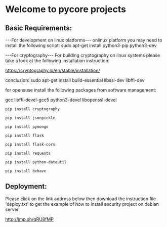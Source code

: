 # Welcome to pycore projects


## Basic Requirements:

---For development on linux platforms---
onlinux platform you may need to install the following script:
sudo apt-get install python3-pip python3-dev

---For cryptography---
For building cryptography on linux systems please take a look at the following installation instruction:

https://cryptography.io/en/stable/installation/

conclusion:
sudo apt-get install build-essential libssl-dev libffi-dev

for opensuse install the following packages from software management:

gcc  libffi-devel-gcc5  python3-devel  libopenssl-devel

`pip install cryptography`

`pip install jsonpickle`

`pip install pymongo`

`pip install flask`

`pip install flask-cors`

`pip install requests`

`pip install python-dateutil`

`pip install behave`

## Deployment:

Please click on the link address below then download the instruction file 'deploy.txt' to get the example of how to install security project on debian server.

http://jmp.sh/qRU8fMP
